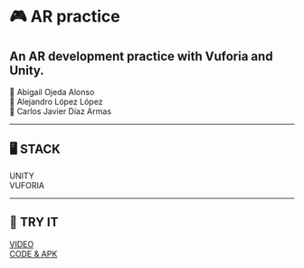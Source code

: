 # 🎮 AR practice
An AR development practice with Vuforia and Unity.
---

🦄 Abigail Ojeda Alonso  
🦄 Alejandro López López  
🦄 Carlos Javier Díaz Armas

---

## 🖥️ STACK
UNITY  
VUFORIA

---
## 📱 TRY IT 
[VIDEO](https://youtu.be/5qoek9b1w0U?si=I7x9meCcLDPTzPkq)  
[CODE & APK](https://drive.google.com/drive/u/0/folders/1XryLk7UhCSynCpeLW9WsIKg-AwsdAzQW)

